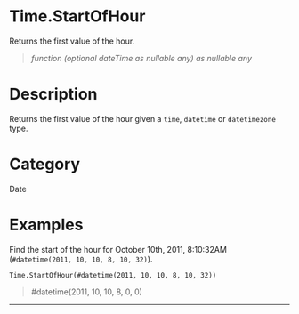 ﻿# Time.StartOfHour
Returns the first value of the hour.
> _function (optional dateTime as nullable any) as nullable any_
# Description 
Returns the first value of the hour given a <code>time</code>, <code>datetime</code> or <code>datetimezone</code> type.
# Category 
Date
# Examples 
Find the start of the hour for October 10th, 2011, 8:10:32AM (<code>#datetime(2011, 10, 10, 8, 10, 32)</code>).
```
Time.StartOfHour(#datetime(2011, 10, 10, 8, 10, 32))
```
> #datetime(2011, 10, 10, 8, 0, 0)
***
